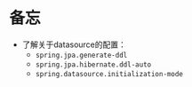 # 备忘
- 了解关于datasource的配置：
  - `spring.jpa.generate-ddl`
  - `spring.jpa.hibernate.ddl-auto`
  - `spring.datasource.initialization-mode`
  
  